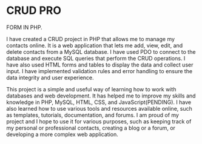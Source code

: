 # CRUD PRO
FORM IN PHP.

I have created a CRUD project in PHP that allows me to manage my contacts online. It is a web application that lets me add, view, edit, and delete contacts from a MySQL database. I have used PDO to connect to the database and execute SQL queries that perform the CRUD operations. I have also used HTML forms and tables to display the data and collect user input. I have implemented validation rules and error handling to ensure the data integrity and user experience.

This project is a simple and useful way of learning how to work with databases and web development. It has helped me to improve my skills and knowledge in PHP, MySQL, HTML, CSS, and JavaScript(PENDING). I have also learned how to use various tools and resources available online, such as templates, tutorials, documentation, and forums. I am proud of my project and I hope to use it for various purposes, such as keeping track of my personal or professional contacts, creating a blog or a forum, or developing a more complex web application.

